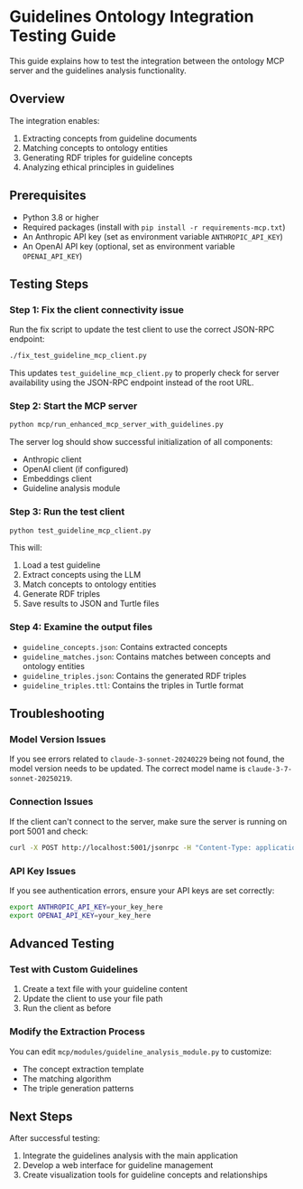 # Guidelines Ontology Integration Testing Guide

This guide explains how to test the integration between the ontology MCP server and the guidelines analysis functionality.

## Overview

The integration enables:
1. Extracting concepts from guideline documents
2. Matching concepts to ontology entities
3. Generating RDF triples for guideline concepts
4. Analyzing ethical principles in guidelines

## Prerequisites

- Python 3.8 or higher
- Required packages (install with `pip install -r requirements-mcp.txt`)
- An Anthropic API key (set as environment variable `ANTHROPIC_API_KEY`)
- An OpenAI API key (optional, set as environment variable `OPENAI_API_KEY`)

## Testing Steps

### Step 1: Fix the client connectivity issue

Run the fix script to update the test client to use the correct JSON-RPC endpoint:

```bash
./fix_test_guideline_mcp_client.py
```

This updates `test_guideline_mcp_client.py` to properly check for server availability using the JSON-RPC endpoint instead of the root URL.

### Step 2: Start the MCP server

```bash
python mcp/run_enhanced_mcp_server_with_guidelines.py
```

The server log should show successful initialization of all components:
- Anthropic client
- OpenAI client (if configured)
- Embeddings client
- Guideline analysis module

### Step 3: Run the test client

```bash
python test_guideline_mcp_client.py
```

This will:
1. Load a test guideline
2. Extract concepts using the LLM
3. Match concepts to ontology entities
4. Generate RDF triples
5. Save results to JSON and Turtle files

### Step 4: Examine the output files

- `guideline_concepts.json`: Contains extracted concepts
- `guideline_matches.json`: Contains matches between concepts and ontology entities
- `guideline_triples.json`: Contains the generated RDF triples
- `guideline_triples.ttl`: Contains the triples in Turtle format

## Troubleshooting

### Model Version Issues

If you see errors related to `claude-3-sonnet-20240229` being not found, the model version needs to be updated. The correct model name is `claude-3-7-sonnet-20250219`.

### Connection Issues

If the client can't connect to the server, make sure the server is running on port 5001 and check:

```bash
curl -X POST http://localhost:5001/jsonrpc -H "Content-Type: application/json" -d '{"jsonrpc":"2.0","method":"list_tools","params":{},"id":1}'
```

### API Key Issues

If you see authentication errors, ensure your API keys are set correctly:

```bash
export ANTHROPIC_API_KEY=your_key_here
export OPENAI_API_KEY=your_key_here
```

## Advanced Testing

### Test with Custom Guidelines

1. Create a text file with your guideline content
2. Update the client to use your file path
3. Run the client as before

### Modify the Extraction Process

You can edit `mcp/modules/guideline_analysis_module.py` to customize:
- The concept extraction template
- The matching algorithm
- The triple generation patterns

## Next Steps

After successful testing:
1. Integrate the guidelines analysis with the main application
2. Develop a web interface for guideline management
3. Create visualization tools for guideline concepts and relationships

